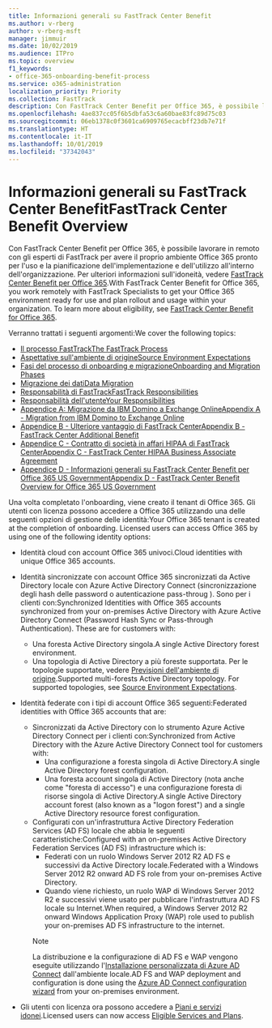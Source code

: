 ```yaml
---
title: Informazioni generali su FastTrack Center Benefit
ms.author: v-rberg
author: v-rberg-msft
manager: jimmuir
ms.date: 10/02/2019
ms.audience: ITPro
ms.topic: overview
f1_keywords:
- office-365-onboarding-benefit-process
ms.service: o365-administration
localization_priority: Priority
ms.collection: FastTrack
description: Con FastTrack Center Benefit per Office 365, è possibile lavorare in remoto con gli esperti di FastTrack per avere il proprio ambiente Office 365 pronto per l'uso e la pianificazione dell'implementazione e dell'utilizzo all'interno dell'organizzazione. Per ulteriori informazioni sull'idoneità, vedere FastTrack Center Benefit per Office 365.
ms.openlocfilehash: 4ae837cc05f6b5dbfa53c6a60bae83fc89d75c03
ms.sourcegitcommit: 06eb1378c0f3601ca6909765ecacbff23db7e71f
ms.translationtype: HT
ms.contentlocale: it-IT
ms.lasthandoff: 10/01/2019
ms.locfileid: "37342043"
---
```

# <a name="fasttrack-center-benefit-overview"></a><span data-ttu-id="b4cc7-104">Informazioni generali su FastTrack Center Benefit</span><span class="sxs-lookup"><span data-stu-id="b4cc7-104">FastTrack Center Benefit Overview</span></span>

<span data-ttu-id="b4cc7-p102">Con FastTrack Center Benefit per Office 365, è possibile lavorare in remoto con gli esperti di FastTrack per avere il proprio ambiente Office 365 pronto per l'uso e la pianificazione dell'implementazione e dell'utilizzo all'interno dell'organizzazione. Per ulteriori informazioni sull'idoneità, vedere [FastTrack Center Benefit per Office 365](O365-fasttrack-benefit-for-office-365.md).</span><span class="sxs-lookup"><span data-stu-id="b4cc7-p102">With FastTrack Center Benefit for Office 365, you work remotely with FastTrack Specialists to get your Office 365 environment ready for use and plan rollout and usage within your organization. To learn more about eligibility, see [FastTrack Center Benefit for Office 365](O365-fasttrack-benefit-for-office-365.md).</span></span>
  
<span data-ttu-id="b4cc7-107">Verranno trattati i seguenti argomenti:</span><span class="sxs-lookup"><span data-stu-id="b4cc7-107">We cover the following topics:</span></span>
- [<span data-ttu-id="b4cc7-108">Il processo FastTrack</span><span class="sxs-lookup"><span data-stu-id="b4cc7-108">The FastTrack Process</span></span>](O365-fasttrack-process.md) 
- [<span data-ttu-id="b4cc7-109">Aspettative sull'ambiente di origine</span><span class="sxs-lookup"><span data-stu-id="b4cc7-109">Source Environment Expectations</span></span>](O365-source-environment-expectations.md)
- [<span data-ttu-id="b4cc7-110">Fasi del processo di onboarding e migrazione</span><span class="sxs-lookup"><span data-stu-id="b4cc7-110">Onboarding and Migration Phases</span></span>](O365-onboarding-and-migration.md)
- [<span data-ttu-id="b4cc7-111">Migrazione dei dati</span><span class="sxs-lookup"><span data-stu-id="b4cc7-111">Data Migration</span></span>](O365-data-migration.md)
- [<span data-ttu-id="b4cc7-112">Responsabilità di FastTrack</span><span class="sxs-lookup"><span data-stu-id="b4cc7-112">FastTrack Responsibilities</span></span>](O365-fasttrack-responsibilities.md)
- [<span data-ttu-id="b4cc7-113">Responsabilità dell'utente</span><span class="sxs-lookup"><span data-stu-id="b4cc7-113">Your Responsibilities</span></span>](O365-your-responsibilities.md) 
- [<span data-ttu-id="b4cc7-114">Appendice A: Migrazione da IBM Domino a Exchange Online</span><span class="sxs-lookup"><span data-stu-id="b4cc7-114">Appendix A - Migration from IBM Domino to Exchange Online</span></span>](O365-from-ibm-domino-to-exchange-online.md)
- [<span data-ttu-id="b4cc7-115">Appendice B - Ulteriore vantaggio di FastTrack Center</span><span class="sxs-lookup"><span data-stu-id="b4cc7-115">Appendix B - FastTrack Center Additional Benefit</span></span>](O365-fasttrack-additional-benefits.md)
- [<span data-ttu-id="b4cc7-116">Appendice C - Contratto di società in affari HIPAA di FastTrack Center</span><span class="sxs-lookup"><span data-stu-id="b4cc7-116">Appendix C - FastTrack Center HIPAA Business Associate Agreement</span></span>](O365-hipaa-business-associate-agreement.md)
- [<span data-ttu-id="b4cc7-117">Appendice D - Informazioni generali su FastTrack Center Benefit per Office 365 US Government</span><span class="sxs-lookup"><span data-stu-id="b4cc7-117">Appendix D - FastTrack Center Benefit Overview for Office 365 US Government</span></span>](US-Gov-appendix-overview.md)
    
<span data-ttu-id="b4cc7-p103">Una volta completato l'onboarding, viene creato il tenant di Office 365. Gli utenti con licenza possono accedere a Office 365 utilizzando una delle seguenti opzioni di gestione delle identità:</span><span class="sxs-lookup"><span data-stu-id="b4cc7-p103">Your Office 365 tenant is created at the completion of onboarding. Licensed users can access Office 365 by using one of the following identity options:</span></span>
- <span data-ttu-id="b4cc7-120">Identità cloud con account Office 365 univoci.</span><span class="sxs-lookup"><span data-stu-id="b4cc7-120">Cloud identities with unique Office 365 accounts.</span></span>
- <span data-ttu-id="b4cc7-p104">Identità sincronizzate con account Office 365 sincronizzati da Active Directory locale con Azure Active Directory Connect (sincronizzazione degli hash delle password o autenticazione pass-throug ). Sono per i clienti con:</span><span class="sxs-lookup"><span data-stu-id="b4cc7-p104">Synchronized Identities with Office 365 accounts synchronized from your on-premises Active Directory with Azure Active Directory Connect (Password Hash Sync or Pass-through Authentication). These are for customers with:</span></span>
  - <span data-ttu-id="b4cc7-123">Una foresta Active Directory singola.</span><span class="sxs-lookup"><span data-stu-id="b4cc7-123">A single Active Directory forest environment.</span></span>
  - <span data-ttu-id="b4cc7-p105">Una topologia di Active Directory a più foreste supportata. Per le topologie supportate, vedere [Previsioni dell'ambiente di origine](O365-source-environment-expectations.md).</span><span class="sxs-lookup"><span data-stu-id="b4cc7-p105">Supported multi-forests Active Directory topology. For supported topologies, see [Source Environment Expectations](O365-source-environment-expectations.md).</span></span>
- <span data-ttu-id="b4cc7-126">Identità federate con i tipi di account Office 365 seguenti:</span><span class="sxs-lookup"><span data-stu-id="b4cc7-126">Federated identities with Office 365 accounts that are:</span></span>
  - <span data-ttu-id="b4cc7-127">Sincronizzati da Active Directory con lo strumento Azure Active Directory Connect per i clienti con:</span><span class="sxs-lookup"><span data-stu-id="b4cc7-127">Synchronized from Active Directory with the Azure Active Directory Connect tool for customers with:</span></span>
      - <span data-ttu-id="b4cc7-128">Una configurazione a foresta singola di Active Directory.</span><span class="sxs-lookup"><span data-stu-id="b4cc7-128">A single Active Directory forest configuration.</span></span>
      - <span data-ttu-id="b4cc7-129">Una foresta account singola di Active Directory (nota anche come "foresta di accesso") e una configurazione foresta di risorse singola di Active Directory.</span><span class="sxs-lookup"><span data-stu-id="b4cc7-129">A single Active Directory account forest (also known as a "logon forest") and a single Active Directory resource forest configuration.</span></span>
  - <span data-ttu-id="b4cc7-130">Configurati con un'infrastruttura Active Directory Federation Services (AD FS) locale che abbia le seguenti caratteristiche:</span><span class="sxs-lookup"><span data-stu-id="b4cc7-130">Configured with an on-premises Active Directory Federation Services (AD FS) infrastructure which is:</span></span>
      - <span data-ttu-id="b4cc7-131">Federati con un ruolo Windows Server 2012 R2 AD FS e successivi da Active Directory locale.</span><span class="sxs-lookup"><span data-stu-id="b4cc7-131">Federated with a Windows Server 2012 R2 onward AD FS role from your on-premises Active Directory.</span></span>
      - <span data-ttu-id="b4cc7-132">Quando viene richiesto, un ruolo WAP di Windows Server 2012 R2 e successivi viene usato per pubblicare l'infrastruttura AD FS locale su Internet.</span><span class="sxs-lookup"><span data-stu-id="b4cc7-132">When required, a Windows Server 2012 R2 onward Windows Application Proxy (WAP) role used to publish your on-premises AD FS infrastructure to the internet.</span></span>
    > [!NOTE]
    > <span data-ttu-id="b4cc7-133">La distribuzione e la configurazione di AD FS e WAP vengono eseguite utilizzando l'[Installazione personalizzata di Azure AD Connect](https://go.microsoft.com/fwlink/?linkid=844794) dall'ambiente locale.</span><span class="sxs-lookup"><span data-stu-id="b4cc7-133">AD FS and WAP deployment and configuration is done using the [Azure AD Connect configuration wizard](https://go.microsoft.com/fwlink/?linkid=844794) from your on-premises environment.</span></span> 
  
- <span data-ttu-id="b4cc7-134">Gli utenti con licenza ora possono accedere a [Piani e servizi idonei](M365-eligible-services-and-plans.md).</span><span class="sxs-lookup"><span data-stu-id="b4cc7-134">Licensed users can now access [Eligible Services and Plans](M365-eligible-services-and-plans.md).</span></span>
    

 
